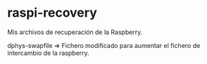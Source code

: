 # raspi-recovery
Mis archivos de recuperación de la Raspberry.

dphys-swapfile => Fichero modificado para aumentar el fichero de intercambio de la raspberry.

